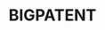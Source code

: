 ---
citation: "@article{DBLP:journals/corr/abs-1906-03741,\n  author    = {Eva Sharma
  and\n               Chen Li and\n               Lu Wang},\n  title     = {{BIGPATENT:}
  {A} Large-Scale Dataset for Abstractive and Coherent\n               Summarization},\n
  \ journal   = {CoRR},\n  volume    = {abs/1906.03741},\n  year      = {2019},\n
  \ url       = {http://arxiv.org/abs/1906.03741},\n  eprinttype = {arXiv},\n  eprint
  \   = {1906.03741},\n  timestamp = {Wed, 26 Jun 2019 07:14:58 +0200},\n  biburl
  \   = {https://dblp.org/rec/journals/corr/abs-1906-03741.bib},\n  bibsource = {dblp
  computer science bibliography, https://dblp.org}\n}"
contributors: Eva Sharma, Chen Li, Lu Wang
cost: None
description: 'BIGPATENT, consisting of 1.3 million records of U.S. patent documents
  along with human written abstractive summaries. Each US patent application is filed
  under a Cooperative Patent Classification (CPC) code.


  Compared to existing summarization datasets, BIGPATENT has the following properties:
  i) summaries contain a richer discourse structure with more recurring entities,
  ii) salient content is evenly distributed in the input, and iii) lesser and shorter
  extractive fragments are present in the summaries. Finally, we train and evaluate
  baselines and popular learning models on BIGPATENT to shed light on new challenges
  and motivate future directions for summarization research.'
documentation: https://arxiv.org/pdf/1906.03741.pdf
last_edit: Mon, 04 Sep 2023 02:24:29 GMT
location: https://huggingface.co/datasets/big_patent
maintained_by: Lu Wang, wangluxy@umich.edu
open_access: 'TRUE'
related_publications: https://arxiv.org/pdf/1906.03741.pdf
shortname: bigpatent
tags:
- patents
- summarization
- classification
- validation
terms_of_use: CC-by-4.0
title: BIGPATENT
uuid: 6b086e22-fda6-4c15-add6-04253bcb41d3
versioning: 'FALSE'
---
